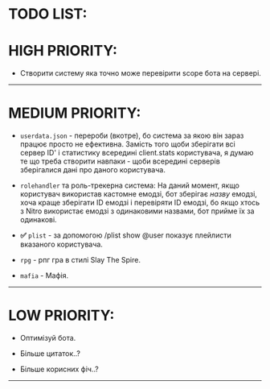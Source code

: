 # TODO LIST:

# HIGH PRIORITY:

+ Створити систему яка точно може перевірити scope бота на сервері.

----------------------------------

# MEDIUM PRIORITY:

+ `userdata.json` - перероби (вкотре), бо система за якою він зараз працює просто не ефективна. Замість того щоби зберігати всі сервер ID' і статистику всередині client.stats користувача, я думаю те що треба створити навпаки - щоби всередині серверів зберігалися дані про даного користувача.

+ `rolehandler` та роль-трекерна система: На даний момент, якщо користувач використав кастомне емодзі, бот зберігає _назву_ емодзі, хоча краще зберігати ID емодзі і перевіряти ID емодзі, бо якщо хтось з Nitro використає емодзі з одинаковими назвами, бот прийме їх за одинакові.

+ **✅** `plist` - за допомогою /plist show @user показує плейлисти вказаного користувача.

+ `rpg` - рпг гра в стилі Slay The Spire.

+ `mafia` - Мафія.

----------------------------------

# LOW PRIORITY:

+ Оптимізуй бота.

+ Більше цитаток..?

+ Більше корисних фіч..?

-----------------------------------